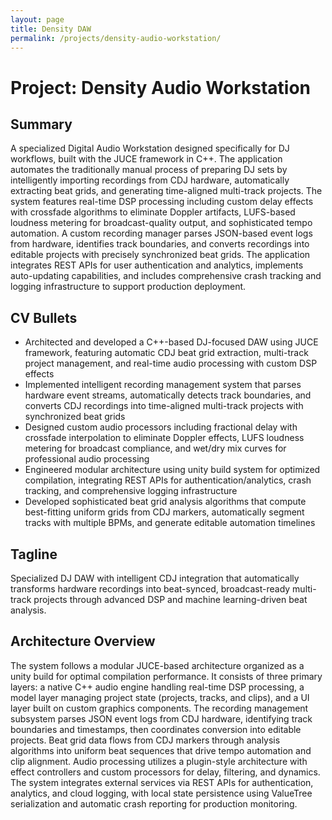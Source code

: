 ```yaml
---
layout: page
title: Density DAW
permalink: /projects/density-audio-workstation/
---
```


# Project: Density Audio Workstation
## Summary
A specialized Digital Audio Workstation designed specifically for DJ workflows, built with the JUCE framework in C++. The application automates the traditionally manual process of preparing DJ sets by intelligently importing recordings from CDJ hardware, automatically extracting beat grids, and generating time-aligned multi-track projects. The system features real-time DSP processing including custom delay effects with crossfade algorithms to eliminate Doppler artifacts, LUFS-based loudness metering for broadcast-quality output, and sophisticated tempo automation. A custom recording manager parses JSON-based event logs from hardware, identifies track boundaries, and converts recordings into editable projects with precisely synchronized beat grids. The application integrates REST APIs for user authentication and analytics, implements auto-updating capabilities, and includes comprehensive crash tracking and logging infrastructure to support production deployment.

## CV Bullets
- Architected and developed a C++-based DJ-focused DAW using JUCE framework, featuring automatic CDJ beat grid extraction, multi-track project management, and real-time audio processing with custom DSP effects
- Implemented intelligent recording management system that parses hardware event streams, automatically detects track boundaries, and converts CDJ recordings into time-aligned multi-track projects with synchronized beat grids
- Designed custom audio processors including fractional delay with crossfade interpolation to eliminate Doppler effects, LUFS loudness metering for broadcast compliance, and wet/dry mix curves for professional audio processing
- Engineered modular architecture using unity build system for optimized compilation, integrating REST APIs for authentication/analytics, crash tracking, and comprehensive logging infrastructure
- Developed sophisticated beat grid analysis algorithms that compute best-fitting uniform grids from CDJ markers, automatically segment tracks with multiple BPMs, and generate editable automation timelines

## Tagline
Specialized DJ DAW with intelligent CDJ integration that automatically transforms hardware recordings into beat-synced, broadcast-ready multi-track projects through advanced DSP and machine learning-driven beat analysis.

## Architecture Overview
The system follows a modular JUCE-based architecture organized as a unity build for optimal compilation performance. It consists of three primary layers: a native C++ audio engine handling real-time DSP processing, a model layer managing project state (projects, tracks, and clips), and a UI layer built on custom graphics components. The recording management subsystem parses JSON event logs from CDJ hardware, identifying track boundaries and timestamps, then coordinates conversion into editable projects. Beat grid data flows from CDJ markers through analysis algorithms into uniform beat sequences that drive tempo automation and clip alignment. Audio processing utilizes a plugin-style architecture with effect controllers and custom processors for delay, filtering, and dynamics. The system integrates external services via REST APIs for authentication, analytics, and cloud logging, with local state persistence using ValueTree serialization and automatic crash reporting for production monitoring.